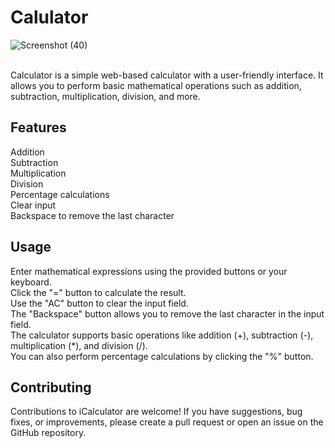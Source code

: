 # Calulator
![Screenshot (40)](https://github.com/Dheerajk99/calulator/assets/104593008/c8b6b5a1-3a95-45c9-8cb9-a63ce2cde7d3)

<br>
Calculator is a simple web-based calculator with a user-friendly interface. It allows you to perform basic mathematical operations such as addition, subtraction, multiplication, division, and more.

## Features
Addition
<br>
Subtraction
<br>
Multiplication
<br>
Division
<br>
Percentage calculations
<br>
Clear input
<br>
Backspace to remove the last character

## Usage
Enter mathematical expressions using the provided buttons or your keyboard.
<br>
Click the "=" button to calculate the result.
<br>
Use the "AC" button to clear the input field.
<br>
The "Backspace" button allows you to remove the last character in the input field.
<br>
The calculator supports basic operations like addition (+), subtraction (-), multiplication (*), and division (/).
<br>
You can also perform percentage calculations by clicking the "%" button.
## Contributing
Contributions to iCalculator are welcome! If you have suggestions, bug fixes, or improvements, please create a pull request or open an issue on the GitHub repository.


